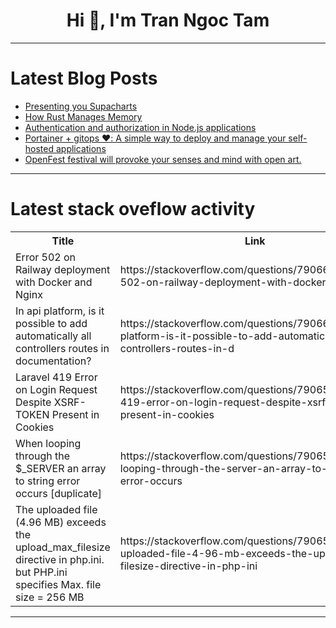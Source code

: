 <h1 align="center">Hi 👋, I'm Tran Ngoc Tam</h1>

---

# Latest Blog Posts 
<!-- BLOG-POST-LIST:START -->
- [Presenting you Supacharts](https://dev.to/litlyx/presenting-you-supacharts-4pam)
- [How Rust Manages Memory](https://dev.to/tekk_x/how-rust-manages-memory-40h3)
- [Authentication and authorization in Node.js applications](https://dev.to/cerbos/authentication-and-authorization-in-nodejs-applications-12fk)
- [Portainer + gitops ❤️: A simple way to deploy and manage your self-hosted applications](https://dev.to/mfyz/portainer-gitops-a-simple-way-to-deploy-and-manage-your-self-hosted-applications-pkk)
- [OpenFest festival will provoke your senses and mind with open art.](https://dev.to/bogomil/openfest-festival-will-provoke-your-senses-and-mind-with-open-art-1256)
<!-- BLOG-POST-LIST:END -->

---

# Latest stack oveflow activity
<table>
  <tr><th>Title</th><th>Link</th></tr>
  <!-- STACKOVERFLOW:START --><tr><td>Error 502 on Railway deployment with Docker and Nginx</td><td>https://stackoverflow.com/questions/79066171/error-502-on-railway-deployment-with-docker-and-nginx</td></tr><tr><td>In api platform, is it possible to add automatically all controllers routes in documentation?</td><td>https://stackoverflow.com/questions/79066162/in-api-platform-is-it-possible-to-add-automatically-all-controllers-routes-in-d</td></tr><tr><td>Laravel 419 Error on Login Request Despite XSRF-TOKEN Present in Cookies</td><td>https://stackoverflow.com/questions/79065985/laravel-419-error-on-login-request-despite-xsrf-token-present-in-cookies</td></tr><tr><td>When looping through the $_SERVER an array to string error occurs [duplicate]</td><td>https://stackoverflow.com/questions/79065957/when-looping-through-the-server-an-array-to-string-error-occurs</td></tr><tr><td>The uploaded file &lpar;4.96 MB&rpar; exceeds the upload_max_filesize directive in php.ini. but PHP.ini specifies Max. file size = 256 MB</td><td>https://stackoverflow.com/questions/79065863/the-uploaded-file-4-96-mb-exceeds-the-upload-max-filesize-directive-in-php-ini</td></tr><!-- STACKOVERFLOW:END -->
</table>

---


